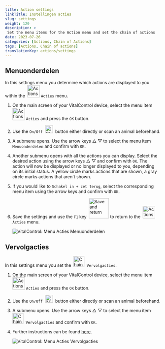 ```yaml
---
title: Action settings
linkTitle: Instellingen acties
slug: settings
weight: 120
description: >
 Set the menu items for the Action menu and set the chain of actions
date: 2023-07-26
categories: [Actions, Chain of Actions]
tags: [Actions, Chain of actions]
translationKey: actions/settings
---
```

## Menuonderdelen

In this settings menu you determine which actions are displayed to you within the &nbsp;<img src="/icons/actions.svg" width="40" align="bottom" alt="Actions" /> `Acties` menu.

1. On the main screen of your VitalControl device, select the menu item &nbsp;<img src="/icons/actions.svg" width="40" align="bottom" alt="Actions" /> `Acties` and press the `OK` button.

2. Use the `On/Off` &nbsp;<img src="/icons/gear.svg" width="25" align="bottom" alt="Chain of actions" />&nbsp; button either directly or scan an animal beforehand.

3. A submenu opens. Use the arrow keys △ ▽ to select the menu item `Menuonderdelen` and confirm with `OK`.

4. Another submenu opens with all the actions you can display. Select the desired action using the arrow keys △ ▽ and confirm with `OK`. The action will now be displayed or no longer displayed to you, depending on its initial status. A yellow circle marks actions that are shown, a gray circle marks actions that aren't shown.

5. If you would like to `Schakel in + zet terug`, select the corresponding menu item using the arrow keys and confirm with `OK`.

6. Save the settings and use the `F1` key &nbsp;<img src="/icons/footer/save_exit.svg" width="65" align="bottom" alt="Save and return" /> to return to the &nbsp;<img src="/icons/actions.svg" width="40" align="bottom" alt="Actions" /> `Acties` menu.

    ![VitalControl: Menu Acties Menuonderdelen](../images/menu.png "Menuonderdelen")

## Vervolgacties

In this settings menu you set the &nbsp;<img src="/icons/actions/action-chain.svg" width="35" align="bottom" alt="Chain of actions" />&nbsp; `Vervolgacties`.

1. On the main screen of your VitalControl device, select the menu item &nbsp;<img src="/icons/actions.svg" width="40" align="bottom" alt="Actions" /> `Acties` and press the `OK` button.

2. Use the `On/Off` &nbsp;<img src="/icons/gear.svg" width="25" align="bottom" alt="Chain of actions" />&nbsp; button either directly or scan an animal beforehand.

3. A submenu opens. Use the arrow keys △ ▽ to select the menu item &nbsp;<img src="/icons/actions/action-chain.svg" width="35" align="bottom" alt="Chain of actions" />&nbsp; `Vervolgacties` and confirm with `OK`.

4. Further instructions can be found [here](/nl/docs/vervolgacties/#vervolgacties).

    ![VitalControl: Menu Acties Vervolgacties](../images/chainofactions.png "Vervolgacties")
